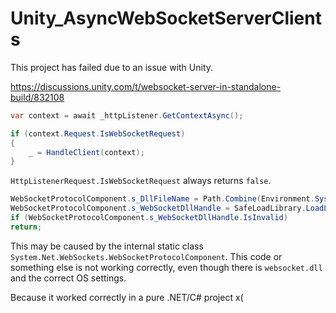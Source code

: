 # Unity_AsyncWebSocketServerClients

This project has failed due to an issue with Unity.

https://discussions.unity.com/t/websocket-server-in-standalone-build/832108

```csharp
var context = await _httpListener.GetContextAsync();

if (context.Request.IsWebSocketRequest)
{
    _ = HandleClient(context);
}
```

``HttpListenerRequest.IsWebSocketRequest`` always returns `false`.

```csharp
WebSocketProtocolComponent.s_DllFileName = Path.Combine(Environment.SystemDirectory, "websocket.dll");
WebSocketProtocolComponent.s_WebSocketDllHandle = SafeLoadLibrary.LoadLibraryEx(WebSocketProtocolComponent.s_DllFileName);
if (WebSocketProtocolComponent.s_WebSocketDllHandle.IsInvalid)
return;
```

This may be caused by the internal static class ``System.Net.WebSockets.WebSocketProtocolComponent``.
This code or something else is not working correctly, even though there is `websocket.dll` and the correct OS settings.

Because it worked correctly in a pure .NET/C# project x(
